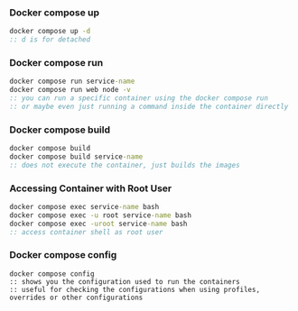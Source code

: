 ### Docker compose up
```cmd
docker compose up -d 
:: d is for detached
```

### Docker compose run
```cmd
docker compose run service-name
docker compose run web node -v
:: you can run a specific container using the docker compose run
:: or maybe even just running a command inside the container directly
```

### Docker compose build
```cmd
docker compose build
docker compose build service-name
:: does not execute the container, just builds the images
```

### Accessing Container with Root User
```cmd
docker compose exec service-name bash
docker compose exec -u root service-name bash
docker compose exec -uroot service-name bash
:: access container shell as root user
```

### Docker compose config
```
docker compose config
:: shows you the configuration used to run the containers
:: useful for checking the configurations when using profiles, overrides or other configurations
```
